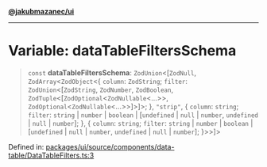[**@jakubmazanec/ui**](../README.md)

---

# Variable: dataTableFiltersSchema

> `const` **dataTableFiltersSchema**: `ZodUnion`\<\[`ZodNull`, `ZodArray`\<`ZodObject`\<\{ `column`:
> `ZodString`; `filter`: `ZodUnion`\<\[`ZodString`, `ZodNumber`, `ZodBoolean`,
> `ZodTuple`\<\[`ZodOptional`\<`ZodNullable`\<...\>\>,
> `ZodOptional`\<`ZodNullable`\<...\>\>\]\>\]\>; \}, `"strip"`, \{ `column`: `string`; `filter`:
> `string` \| `number` \| `boolean` \| \[`undefined` \| `null` \| `number`, `undefined` \| `null` \|
> `number`\]; \}, \{ `column`: `string`; `filter`: `string` \| `number` \| `boolean` \|
> \[`undefined` \| `null` \| `number`, `undefined` \| `null` \| `number`\]; \}\>\>\]\>

Defined in:
[packages/ui/source/components/data-table/DataTableFilters.ts:3](https://github.com/jakubmazanec/tools/blob/b189bd808f93a39eacbf7e401a82a754c5ce3b63/packages/ui/source/components/data-table/DataTableFilters.ts#L3)
